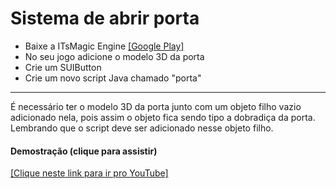 # Sistema de abrir porta

- Baixe a ITsMagic Engine [[Google Play]](https://play.google.com/store/apps/details?id=com.itsmagic.enginestable&pcampaignid=web_share "ITsMagic")
- No seu jogo adicione o modelo 3D da porta
- Crie um SUIButton
- Crie um novo script Java chamado "porta"
----------
É necessário ter o modelo 3D da porta junto com um objeto filho vazio adicionado nela, pois assim o objeto fica sendo tipo a dobradiça da porta. Lembrando que o script deve ser adicionado nesse objeto filho.

#### Demostração (clique para assistir)
[[Clique neste link para ir pro YouTube]](https://youtu.be/RcxVoLsLAwE?feature=shared "Video")
